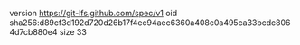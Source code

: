 version https://git-lfs.github.com/spec/v1
oid sha256:d89cf3d192d720d26b17f4ec94aec6360a408c0a495ca33bcdc8064d7cb880e4
size 33
